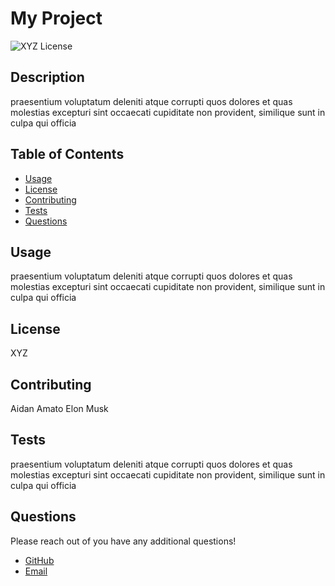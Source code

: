 # My Project

![XYZ License](https://img.shields.io/badge/license-XYZ-green)
    
## Description

praesentium voluptatum deleniti atque corrupti quos dolores et quas molestias excepturi sint occaecati cupiditate non provident, similique sunt in culpa qui officia

## Table of Contents

* [Usage](#usage)
* [License](#license)
* [Contributing](#contributing)
* [Tests](#tests)
* [Questions](#questions)

## Usage

praesentium voluptatum deleniti atque corrupti quos dolores et quas molestias excepturi sint occaecati cupiditate non provident, similique sunt in culpa qui officia

## License

XYZ

## Contributing

Aidan Amato
Elon Musk

## Tests

praesentium voluptatum deleniti atque corrupti quos dolores et quas molestias excepturi sint occaecati cupiditate non provident, similique sunt in culpa qui officia

## Questions

Please reach out of you have any additional questions!

* [GitHub](https://github.com/aidanamato)
* [Email](aidanamato@mail.com)
